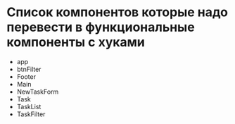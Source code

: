 # Список компонентов которые надо перевести в функциональные компоненты с хуками

- app
- btnFilter
- Footer
- Main
- NewTaskForm
- Task
- TaskList
- TaskFilter
